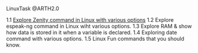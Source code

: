 LinuxTask @ARTH2.0

1.1 [Explore Zenity command in Linux with various options](https://www.linkedin.com/feed/update/urn:li:activity:6844466416440143872?commentUrn=urn%3Ali%3Acomment%3A%28activity%3A6844466416440143872%2C6847205710007164928%29)
1.2 Explore espeak-ng command in Linux wiht various options.
1.3 Explore RAM & show how data is stored in it when a variable is declared.
1.4 Exploring date command with various options.
1.5 Linux Fun commands that you should know.

